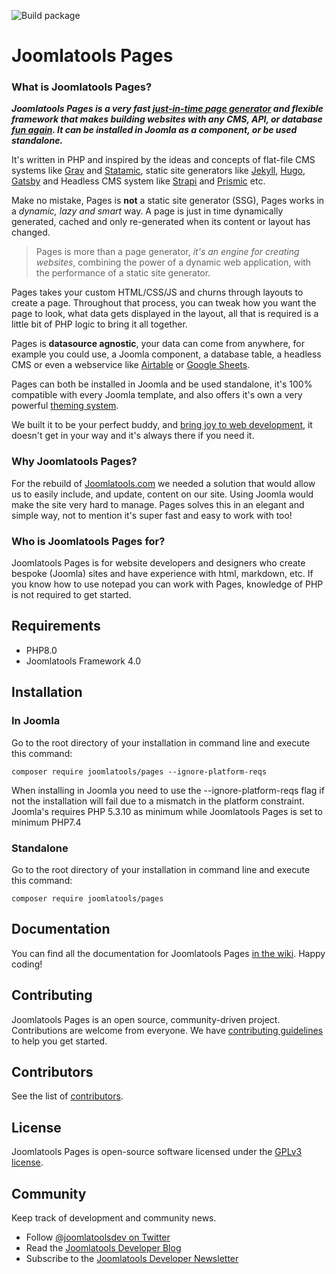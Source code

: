 ![Build package](https://github.com/joomlatools/joomlatools-pages/workflows/Build%20package/badge.svg?branch=master)

# Joomlatools Pages

### What is Joomlatools Pages?

***Joomlatools Pages is a very fast [_just-in-time_ **page generator**](https://github.com/joomlatools/joomlatools-pages/discussions/655) and flexible framework that makes building websites with any CMS, API, or database [fun again](https://github.com/joomlatools/joomlatools-pages/wiki/Developer-Joy). It can be installed in Joomla as a component, or be used standalone.*** 

It's written in PHP and inspired by the ideas and concepts of flat-file CMS systems like [Grav](https://getgrav.org/) and [Statamic](statamic.com), static site generators like [Jekyll]( https://jekyllrb.com), [Hugo](https://gohugo.io), [Gatsby](https://www.gatsbyjs.org/) and Headless CMS system like [Strapi](https://strapi.io/) and [Prismic](https://prismic.io/) etc. 

Make no mistake, Pages is **not** a static site generator (SSG), Pages works in a _dynamic, lazy and smart_ way. A page is just in time dynamically generated, cached and only re-generated when its content or layout has changed.

> Pages is more than a page generator, _it's an engine for creating websites_, combining the power of a dynamic web application, with the performance of a static site generator. 

Pages takes your custom HTML/CSS/JS and churns through layouts to create a page. Throughout that process, you can tweak how you want the page to look, what data gets displayed in the layout, all that is required is a little bit of PHP logic to bring it all together.

Pages is **datasource agnostic**, your data can come from anywhere, for example you could use, a Joomla component, a database table, a headless CMS or even a webservice like [Airtable](https://airtable.com) or [Google Sheets](https://www.google.com/sheets/about/).

Pages can both be installed in Joomla and be used standalone, it's 100% compatible with every Joomla template, and also offers it's own a very powerful [theming system](https://github.com/joomlatools/joomlatools-pages/wiki/Themes). 

We built it to be your perfect buddy, and [bring joy to web development](https://github.com/joomlatools/joomlatools-pages/wiki/Developer-Joy), it doesn't get in your way and it's always there if you need it.

### Why Joomlatools Pages?

For the rebuild of [Joomlatools.com](http://joomlatools.com/blog/services/introducing-our-brand-new-website) we needed a solution that would allow us to easily include, and update, content on our site. Using Joomla would make the site very hard to manage. Pages solves this in an elegant and simple way, not to mention it's super fast and easy to work with too!

### Who is Joomlatools Pages for?

Joomlatools Pages is for website developers and designers who create bespoke (Joomla) sites and have experience with html, markdown, etc. If you know how to use notepad you can work with Pages, knowledge of PHP is not required to get started.

## Requirements

* PHP8.0
* Joomlatools Framework 4.0

## Installation

### In Joomla 

Go to the root directory of your installation in command line and execute this command:

```
composer require joomlatools/pages --ignore-platform-reqs
```

When installing in Joomla you need to use the --ignore-platform-reqs flag if not the installation will fail due to a mismatch in the platform
constraint. Joomla's requires PHP 5.3.10 as minimum while Joomlatools Pages is set to minimum PHP7.4

### Standalone

Go to the root directory of your installation in command line and execute this command:

```
composer require joomlatools/pages
```
## Documentation

You can find all the documentation for Joomlatools Pages [in the wiki](https://github.com/joomlatools/joomlatools-pages/wiki). Happy coding!

## Contributing

Joomlatools Pages is an open source, community-driven project. Contributions are welcome from everyone. 
We have [contributing guidelines](CONTRIBUTING.md) to help you get started.

## Contributors

See the list of [contributors](https://github.com/joomlatools/joomlatools-pages/contributors).

## License

Joomlatools Pages is open-source software licensed under the [GPLv3 license](LICENSE.txt).

## Community

Keep track of development and community news.

* Follow [@joomlatoolsdev on Twitter](https://twitter.com/joomlatoolsdev)
* Read the [Joomlatools Developer Blog](https://www.joomlatools.com/developer/blog/)
* Subscribe to the [Joomlatools Developer Newsletter](https://www.joomlatools.com/developer/newsletter/)
